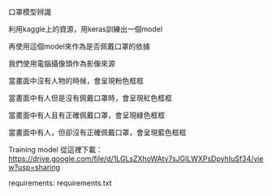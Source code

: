 口罩模型辨識

利用kaggle上的資源，用keras訓練出一個model

再使用這個model來作為是否佩戴口罩的依據

我們使用電腦攝像頭作為影像來源

當畫面中沒有人物的時候，會呈現粉色框框

當畫面中有人但是沒有佩戴口罩時，會呈現紅色框框

當畫面中有人且有正確佩戴口罩，會呈現綠色框框

當畫面中有人，但卻沒有正確佩戴口罩，會呈現藍色框框

Training model 從這裡下載：
https://drive.google.com/file/d/1LGLsZXhoWAtv7sJGlLWXPsDpyhIuSf34/view?usp=sharing

requirements: requirements.txt

